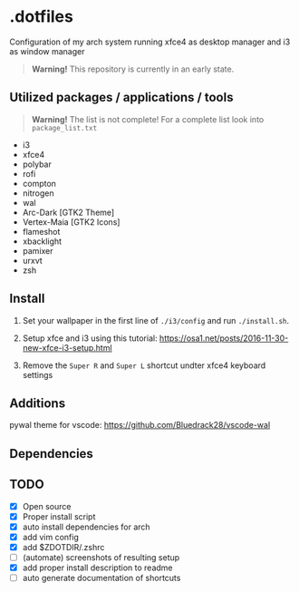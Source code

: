 # .dotfiles

Configuration of my arch system running xfce4 as desktop manager and i3 as window manager 

> __Warning!__ This repository is currently in an early state.

## Utilized packages / applications / tools

> __Warning!__ The list is not complete! For a complete list look into `package_list.txt`

- i3
- xfce4
- polybar
- rofi
- compton
- nitrogen
- wal
- Arc-Dark [GTK2 Theme] 
- Vertex-Maia [GTK2 Icons] 
- flameshot
- xbacklight
- pamixer
- urxvt
- zsh

## Install

1. Set your wallpaper in the first line of `./i3/config` and run `./install.sh`.

2. Setup xfce and i3 using this tutorial: https://osa1.net/posts/2016-11-30-new-xfce-i3-setup.html

3. Remove the `Super R` and `Super L` shortcut undter xfce4 keyboard settings

## Additions

pywal theme for vscode: https://github.com/Bluedrack28/vscode-wal

## Dependencies

## TODO

- [x] Open source
- [x] Proper install script
- [x] auto install dependencies for arch
- [x] add vim config
- [x] add $ZDOTDIR/.zshrc
- [ ] (automate) screenshots of resulting setup
- [x] add proper install description to readme
- [ ] auto generate documentation of shortcuts
